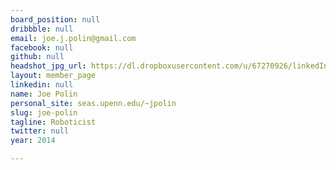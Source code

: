 ```yaml
---
board_position: null
dribbble: null
email: joe.j.polin@gmail.com
facebook: null
github: null
headshot_jpg_url: https://dl.dropboxusercontent.com/u/67270926/linkedIn.jpg
layout: member_page
linkedin: null
name: Joe Polin
personal_site: seas.upenn.edu/~jpolin
slug: joe-polin
tagline: Roboticist
twitter: null
year: 2014

---
```

